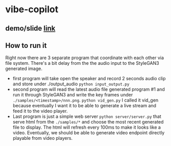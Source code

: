 # vibe-copilot

## demo/slide [link](https://docs.google.com/presentation/d/1rQnr-ek2-Bs42XQw9vbdNLd8mZwwpMPxoWHLqRhhv0w/edit#slide=id.g23bb394c330_0_100)
## How to run it
Right now there are 3 separate program that coordinate with each other via file system. There's a bit delay from the the audio input to the StyleGAN3 generated image. 
- first program will take open the speaker and record 2 seconds audio clip and store under ./output_audio `python input_output.py`
- second program will read the latest audio file generated program #1 and run it through StyleGAN3 and write the key frames under `./samples/<timestamp>/nnn.png`. `python vid_gen.py` I called it vid_gen because eventually I want it to be able to generate a live stream and feed it to the video player. 
- Last program is just a simple web server `python server/server.py` that serve html from the `./samples/*` and choose the most recent generated file to display. The html will refresh every 100ms to make it looks like a video. Eventually, we should be able to generate video endpoint directly playable from video players.


